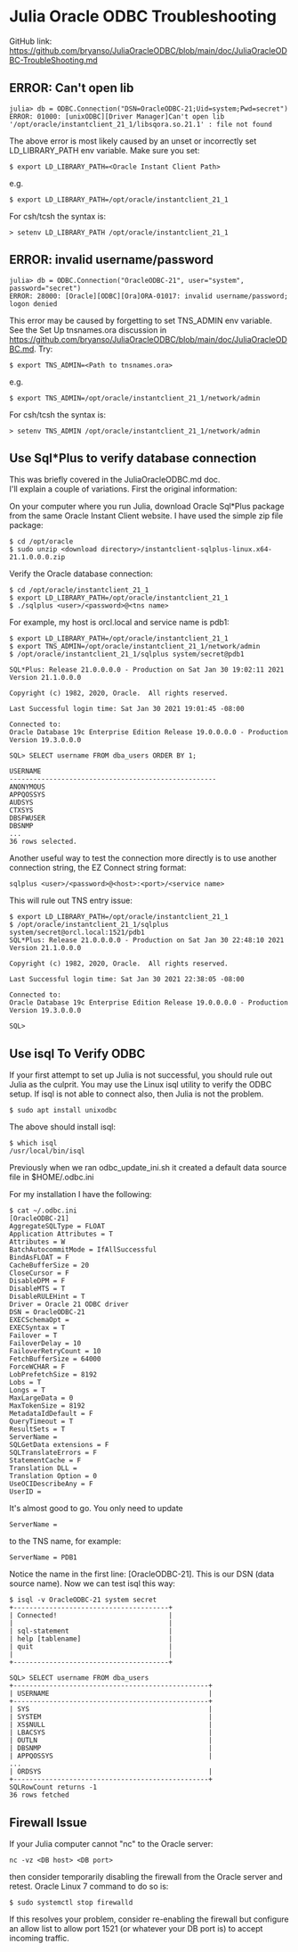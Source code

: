 # Julia Oracle ODBC Troubleshooting

GitHub link: https://github.com/bryanso/JuliaOracleODBC/blob/main/doc/JuliaOracleODBC-TroubleShooting.md

## ERROR: Can't open lib

    julia> db = ODBC.Connection("DSN=OracleODBC-21;Uid=system;Pwd=secret")
    ERROR: 01000: [unixODBC][Driver Manager]Can't open lib '/opt/oracle/instantclient_21_1/libsqora.so.21.1' : file not found

The above error is most likely caused by an unset or incorrectly
set LD_LIBRARY_PATH env variable. Make sure you set:

    $ export LD_LIBRARY_PATH=<Oracle Instant Client Path>

e.g.

    $ export LD_LIBRARY_PATH=/opt/oracle/instantclient_21_1

For csh/tcsh the syntax is:

    > setenv LD_LIBRARY_PATH /opt/oracle/instantclient_21_1

## ERROR: invalid username/password

    julia> db = ODBC.Connection("OracleODBC-21", user="system", password="secret")
    ERROR: 28000: [Oracle][ODBC][Ora]ORA-01017: invalid username/password; logon denied

This error may be caused by forgetting to set TNS_ADMIN env variable.  
See the Set Up tnsnames.ora discussion in https://github.com/bryanso/JuliaOracleODBC/blob/main/doc/JuliaOracleODBC.md.  Try:

    $ export TNS_ADMIN=<Path to tnsnames.ora>

e.g.

    $ export TNS_ADMIN=/opt/oracle/instantclient_21_1/network/admin

For csh/tcsh the syntax is:

    > setenv TNS_ADMIN /opt/oracle/instantclient_21_1/network/admin

## Use Sql*Plus to verify database connection

This was briefly covered in the JuliaOracleODBC.md doc.  
I'll explain a couple of variations.  First the original
information:

On your computer where you run Julia, download Oracle Sql*Plus package 
from the same Oracle Instant Client website.  I have used the
simple zip file package:

    $ cd /opt/oracle
    $ sudo unzip <download directory>/instantclient-sqlplus-linux.x64-21.1.0.0.0.zip

Verify the Oracle database connection:

    $ cd /opt/oracle/instantclient_21_1
    $ export LD_LIBRARY_PATH=/opt/oracle/instantclient_21_1
    $ ./sqlplus <user>/<password>@<tns name>

For example, my host is orcl.local and service name is pdb1:

    $ export LD_LIBRARY_PATH=/opt/oracle/instantclient_21_1
    $ export TNS_ADMIN=/opt/oracle/instantclient_21_1/network/admin
    $ /opt/oracle/instantclient_21_1/sqlplus system/secret@pdb1

    SQL*Plus: Release 21.0.0.0.0 - Production on Sat Jan 30 19:02:11 2021
    Version 21.1.0.0.0

    Copyright (c) 1982, 2020, Oracle.  All rights reserved.

    Last Successful login time: Sat Jan 30 2021 19:01:45 -08:00

    Connected to:
    Oracle Database 19c Enterprise Edition Release 19.0.0.0.0 - Production
    Version 19.3.0.0.0

    SQL> SELECT username FROM dba_users ORDER BY 1;

    USERNAME
    ----------------------------------------------------
    ANONYMOUS
    APPQOSSYS
    AUDSYS
    CTXSYS
    DBSFWUSER
    DBSNMP
    ...
    36 rows selected.

Another useful way to test the connection more directly is
to use another connection string, the EZ Connect string format:

    sqlplus <user>/<password>@<host>:<port>/<service name>

This will rule out TNS entry issue:

    $ export LD_LIBRARY_PATH=/opt/oracle/instantclient_21_1
    $ /opt/oracle/instantclient_21_1/sqlplus system/secret@orcl.local:1521/pdb1
    SQL*Plus: Release 21.0.0.0.0 - Production on Sat Jan 30 22:48:10 2021
    Version 21.1.0.0.0

    Copyright (c) 1982, 2020, Oracle.  All rights reserved.

    Last Successful login time: Sat Jan 30 2021 22:38:05 -08:00

    Connected to:
    Oracle Database 19c Enterprise Edition Release 19.0.0.0.0 - Production
    Version 19.3.0.0.0

    SQL>
    
## Use isql To Verify ODBC

If your first attempt to set up Julia is not successful,
you should rule out Julia as the culprit.  You may use
the Linux isql utility to verify the ODBC setup.  If isql
is not able to connect also, then Julia is not the problem.

    $ sudo apt install unixodbc

The above should install isql:

    $ which isql
    /usr/local/bin/isql

Previously when we ran odbc_update_ini.sh it created a
default data source file in $HOME/.odbc.ini

For my installation I have the following:

    $ cat ~/.odbc.ini
    [OracleODBC-21]
    AggregateSQLType = FLOAT
    Application Attributes = T
    Attributes = W
    BatchAutocommitMode = IfAllSuccessful
    BindAsFLOAT = F
    CacheBufferSize = 20
    CloseCursor = F
    DisableDPM = F
    DisableMTS = T
    DisableRULEHint = T
    Driver = Oracle 21 ODBC driver
    DSN = OracleODBC-21
    EXECSchemaOpt =
    EXECSyntax = T
    Failover = T
    FailoverDelay = 10
    FailoverRetryCount = 10
    FetchBufferSize = 64000
    ForceWCHAR = F
    LobPrefetchSize = 8192
    Lobs = T
    Longs = T
    MaxLargeData = 0
    MaxTokenSize = 8192
    MetadataIdDefault = F
    QueryTimeout = T
    ResultSets = T
    ServerName = 
    SQLGetData extensions = F
    SQLTranslateErrors = F
    StatementCache = F
    Translation DLL =
    Translation Option = 0
    UseOCIDescribeAny = F
    UserID = 

It's almost good to go.  You only need to update

    ServerName =

to the TNS name, for example:

    ServerName = PDB1

Notice the name in the first line: [OracleODBC-21].  This is our
DSN (data source name).  Now we can test isql this way:

    $ isql -v OracleODBC-21 system secret
    +---------------------------------------+
    | Connected!                            |
    |                                       |
    | sql-statement                         |
    | help [tablename]                      |
    | quit                                  |
    |                                       |
    +---------------------------------------+

    SQL> SELECT username FROM dba_users
    +-------------------------------------------------+
    | USERNAME                                        |
    +-------------------------------------------------+
    | SYS                                             |
    | SYSTEM                                          |
    | XS$NULL                                         |
    | LBACSYS                                         |
    | OUTLN                                           |
    | DBSNMP                                          |
    | APPQOSSYS                                       |                          
    ...
    | ORDSYS                                          |
    +-------------------------------------------------+
    SQLRowCount returns -1
    36 rows fetched

## Firewall Issue

If your Julia computer cannot "nc" to the Oracle server:

    nc -vz <DB host> <DB port>

then consider temporarily disabling the firewall from the
Oracle server and retest.  Oracle Linux 7 command to do so is:

    $ sudo systemctl stop firewalld

If this resolves your problem, consider re-enabling the
firewall but configure an allow list to allow port 1521
(or whatever your DB port is) to accept incoming traffic.


